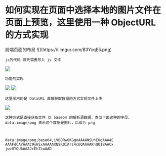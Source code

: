 <h1> 如何实现在页面中选择本地的图片文件在页面上预览，这里使用一种
	ObjectURL 的方式实现
</h1>
	前端页面的布局
![](https://i.imgur.com/B3YcqE5.png)

	js的代码 首先需要导入 js 文件

![](https://i.imgur.com/NsuNdqf.png)

	功能的实现

![](https://i.imgur.com/mQyqXF1.jpg)
![](https://i.imgur.com/tadYHvO.png)


	这里采用的是 DataURL 直接获取数据的方式实现文件上传

![](https://i.imgur.com/hLpTMNe.png)

	这种方式是直接获取文件 以 base64 的解析源数据，类似下面这种的字母， data:image/png 表示这个数据是图片，后缀为 png 

	

	data:image/png;base64,iVBORw0KGgoAAAANSUhEUgAAA4E
	AAAFdCAYAAAC9yWixAAAAAXNSR0IArs4c6QAAAARnQU1BAACx
	jwv8YQUAAAAJcEhZcwAAD